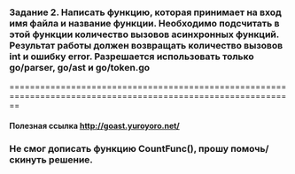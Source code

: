 ### Задание 2. Написать функцию, которая принимает на вход имя файла и название функции. Необходимо подсчитать в этой функции количество вызовов асинхронных функций. Результат работы должен возвращать количество вызовов int и ошибку error. Разрешается использовать только go/parser, go/ast и go/token.go 
==============================================================================================================
#### Полезная ссылка http://goast.yuroyoro.net/

### Не смог дописать функцию CountFunc(), прошу помочь/скинуть решение.